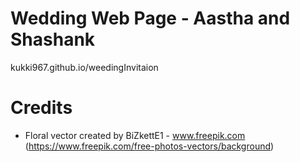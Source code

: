 # Wedding Web Page - Aastha and Shashank

  kukki967.github.io/weedingInvitaion

# Credits

- Floral vector created by BiZkettE1 - www.freepik.com (https://www.freepik.com/free-photos-vectors/background)
